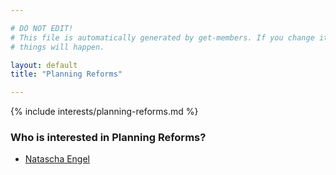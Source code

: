 ```yaml
---

# DO NOT EDIT!
# This file is automatically generated by get-members. If you change it, bad
# things will happen.

layout: default
title: "Planning Reforms"

---
```


{% include interests/planning-reforms.md %}

### Who is interested in Planning Reforms?


* [Natascha Engel](members/natascha-engel.html)
